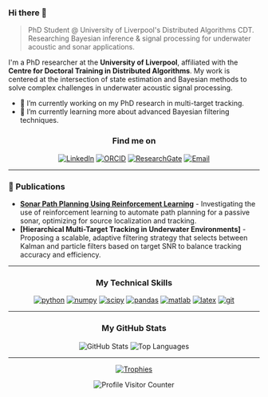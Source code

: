 ### Hi there 👋

> PhD Student @ University of Liverpool's Distributed Algorithms CDT. Researching Bayesian inference & signal processing for underwater acoustic and sonar applications.

I'm a PhD researcher at the **University of Liverpool**, affiliated with the **Centre for Doctoral Training in Distributed Algorithms**. My work is centered at the intersection of state estimation and Bayesian methods to solve complex challenges in underwater acoustic signal processing.

- 🔭 I’m currently working on my PhD research in multi-target tracking.
- 🌱 I’m currently learning more about advanced Bayesian filtering techniques.

<h3 align="center">Find me on</h3>
<p align="center">
  <a href="http://www.linkedin.com/in/joshua-w-a05a77130"><img src="https://img.shields.io/badge/LinkedIn-0A66C2?style=for-the-badge&logo=linkedin&logoColor=white" alt="LinkedIn"/></a>
  <a href="https://orcid.org/0009-0008-7574-5484"><img src="https://img.shields.io/badge/ORCID-A6CE39?style=for-the-badge&logo=orcid&logoColor=white" alt="ORCID"/></a>
  <a href="https://www.researchgate.net/profile/Joshua-Wakefield-4?ev=hdr_xprf"><img src="https://img.shields.io/badge/ResearchGate-00CCBB?style=for-the-badge&logo=researchgate&logoColor=white" alt="ResearchGate"/></a>
  <a href="mailto:sgjwakef@liverpool.ac.uk"><img src="https://img.shields.io/badge/sgjwakef@liverpool.ac.uk-D14836?style=for-the-badge&logo=gmail&logoColor=white" alt="Email"/></a>
</p>

---

### 📝 Publications
* **[Sonar Path Planning Using Reinforcement Learning](https://ieeexplore.ieee.org/abstract/document/10706484)** - Investigating the use of reinforcement learning to automate path planning for a passive sonar, optimizing for source localization and tracking.
* **[Hierarchical Multi-Target Tracking in Underwater Environments]** - Proposing a scalable, adaptive filtering strategy that selects between Kalman and particle filters based on target SNR to balance tracking accuracy and efficiency.

---

<h3 align="center">My Technical Skills</h3>
<p align="center">
  <a href="https://www.python.org" target="_blank" rel="noreferrer"> <img src="https://img.shields.io/badge/Python-3776AB?style=for-the-badge&logo=python&logoColor=white" alt="python" /></a>
  <a href="https://numpy.org/" target="_blank" rel="noreferrer"> <img src="https://img.shields.io/badge/Numpy-013243?style=for-the-badge&logo=numpy&logoColor=white" alt="numpy" /></a>
  <a href="https://scipy.org/" target="_blank" rel="noreferrer"> <img src="https://img.shields.io/badge/SciPy-8CAAE6?style=for-the-badge&logo=scipy&logoColor=white" alt="scipy" /></a>
  <a href="https://pandas.pydata.org/" target="_blank" rel="noreferrer"> <img src="https://img.shields.io/badge/Pandas-150458?style=for-the-badge&logo=pandas&logoColor=white" alt="pandas" /></a>
  <a href="https://www.mathworks.com/products/matlab.html" target="_blank" rel="noreferrer"> <img src="https://img.shields.io/badge/MATLAB-0076A8?style=for-the-badge&logo=mathworks&logoColor=white" alt="matlab" /></a>
  <a href="https://www.latex-project.org/" target="_blank" rel="noreferrer"> <img src="https://img.shields.io/badge/LaTeX-008080?style=for-the-badge&logo=latex&logoColor=white" alt="latex" /></a>
  <a href="https://git-scm.com/" target="_blank" rel="noreferrer"> <img src="https://img.shields.io/badge/GIT-E44C30?style=for-the-badge&logo=git&logoColor=white" alt="git" /></a>
</p>

---

<h3 align="center">My GitHub Stats</h3>

<p align="center">
    <img align="center" src="https://github-readme-stats.vercel.app/api?username=jjwakefield&show_icons=true&locale=en&theme=tokyonight&count_private=true&include_all_commits=true" alt="GitHub Stats" />
  <img align="center" src="https://github-readme-stats.vercel.app/api/top-langs?username=jjwakefield&layout=compact&locale=en&theme=tokyonight&count_private=true" alt="Top Languages" />
</p>

---

<p align="center">
  <a href="https://github.com/ryo-ma/github-profile-trophy">
    <img src="https://github-profile-trophy.vercel.app/?username=jjwakefield&theme=tokyonight&row=1&column=7" alt="Trophies" />
  </a>
</p>

<p align="center"> 
  <img src="https://komarev.com/ghpvc/?username=jjwakefield&label=Profile%20Visitors&color=blueviolet&style=flat" alt="Profile Visitor Counter" /> 
</p>
